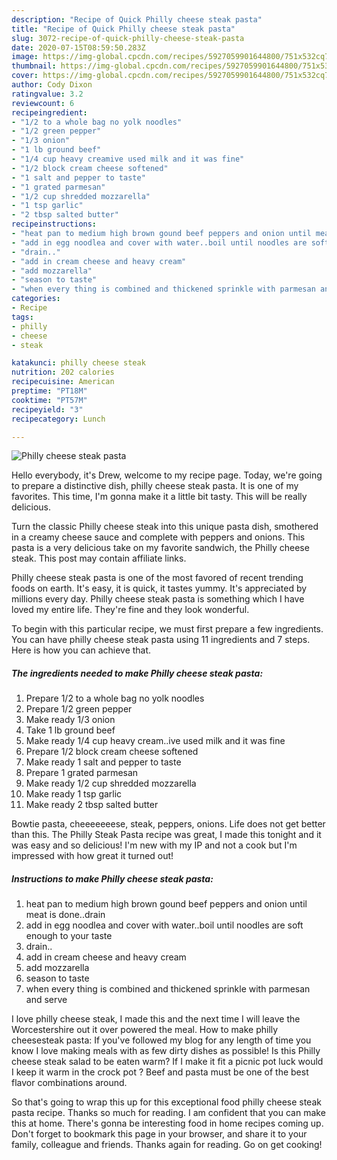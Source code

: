 ```yaml
---
description: "Recipe of Quick Philly cheese steak pasta"
title: "Recipe of Quick Philly cheese steak pasta"
slug: 3072-recipe-of-quick-philly-cheese-steak-pasta
date: 2020-07-15T08:59:50.283Z
image: https://img-global.cpcdn.com/recipes/5927059901644800/751x532cq70/philly-cheese-steak-pasta-recipe-main-photo.jpg
thumbnail: https://img-global.cpcdn.com/recipes/5927059901644800/751x532cq70/philly-cheese-steak-pasta-recipe-main-photo.jpg
cover: https://img-global.cpcdn.com/recipes/5927059901644800/751x532cq70/philly-cheese-steak-pasta-recipe-main-photo.jpg
author: Cody Dixon
ratingvalue: 3.2
reviewcount: 6
recipeingredient:
- "1/2 to a whole bag no yolk noodles"
- "1/2 green pepper"
- "1/3 onion"
- "1 lb ground beef"
- "1/4 cup heavy creamive used milk and it was fine"
- "1/2 block cream cheese softened"
- "1 salt and pepper to taste"
- "1 grated parmesan"
- "1/2 cup shredded mozzarella"
- "1 tsp garlic"
- "2 tbsp salted butter"
recipeinstructions:
- "heat pan to medium high brown gound beef peppers and onion until meat is done..drain"
- "add in egg noodlea and cover with water..boil until noodles are soft enough to your taste"
- "drain.."
- "add in cream cheese and heavy cream"
- "add mozzarella"
- "season to taste"
- "when every thing is combined and thickened sprinkle with parmesan and serve"
categories:
- Recipe
tags:
- philly
- cheese
- steak

katakunci: philly cheese steak 
nutrition: 202 calories
recipecuisine: American
preptime: "PT18M"
cooktime: "PT57M"
recipeyield: "3"
recipecategory: Lunch

---
```



![Philly cheese steak pasta](https://img-global.cpcdn.com/recipes/5927059901644800/751x532cq70/philly-cheese-steak-pasta-recipe-main-photo.jpg)

Hello everybody, it's Drew, welcome to my recipe page. Today, we're going to prepare a distinctive dish, philly cheese steak pasta. It is one of my favorites. This time, I'm gonna make it a little bit tasty. This will be really delicious.

Turn the classic Philly cheese steak into this unique pasta dish, smothered in a creamy cheese sauce and complete with peppers and onions. This pasta is a very delicious take on my favorite sandwich, the Philly cheese steak. This post may contain affiliate links.

Philly cheese steak pasta is one of the most favored of recent trending foods on earth. It's easy, it is quick, it tastes yummy. It's appreciated by millions every day. Philly cheese steak pasta is something which I have loved my entire life. They're fine and they look wonderful.


To begin with this particular recipe, we must first prepare a few ingredients. You can have philly cheese steak pasta using 11 ingredients and 7 steps. Here is how you can achieve that.

<!--inarticleads1-->

##### The ingredients needed to make Philly cheese steak pasta:

1. Prepare 1/2 to a whole bag no yolk noodles
1. Prepare 1/2 green pepper
1. Make ready 1/3 onion
1. Take 1 lb ground beef
1. Make ready 1/4 cup heavy cream..ive used milk and it was fine
1. Prepare 1/2 block cream cheese softened
1. Make ready 1 salt and pepper to taste
1. Prepare 1 grated parmesan
1. Make ready 1/2 cup shredded mozzarella
1. Make ready 1 tsp garlic
1. Make ready 2 tbsp salted butter


Bowtie pasta, cheeeeeeese, steak, peppers, onions. Life does not get better than this. The Philly Steak Pasta recipe was great, I made this tonight and it was easy and so delicious! I&#39;m new with my IP and not a cook but I&#39;m impressed with how great it turned out! 

<!--inarticleads2-->

##### Instructions to make Philly cheese steak pasta:

1. heat pan to medium high brown gound beef peppers and onion until meat is done..drain
1. add in egg noodlea and cover with water..boil until noodles are soft enough to your taste
1. drain..
1. add in cream cheese and heavy cream
1. add mozzarella
1. season to taste
1. when every thing is combined and thickened sprinkle with parmesan and serve


I love philly cheese steak, I made this and the next time I will leave the Worcestershire out it over powered the meal. How to make philly cheesesteak pasta: If you&#39;ve followed my blog for any length of time you know I love making meals with as few dirty dishes as possible! Is this Philly cheese steak salad to be eaten warm? If I make it fit a picnic pot luck would I keep it warm in the crock pot ? Beef and pasta must be one of the best flavor combinations around. 

So that's going to wrap this up for this exceptional food philly cheese steak pasta recipe. Thanks so much for reading. I am confident that you can make this at home. There's gonna be interesting food in home recipes coming up. Don't forget to bookmark this page in your browser, and share it to your family, colleague and friends. Thanks again for reading. Go on get cooking!
